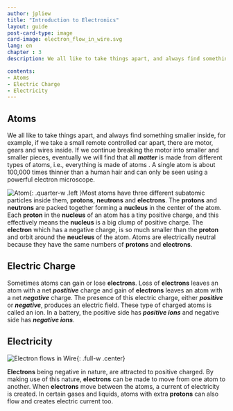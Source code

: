 ```yaml
---
author: jpliew
title: "Introduction to Electronics"
layout: guide
post-card-type: image
card-image: electron_flow_in_wire.svg
lang: en
chapter : 3 
description: We all like to take things apart, and always find something smaller inside, for example, if we take a small remote controlled car apart, there are motor, gears and wires inside. If we continue breaking the motor into smaller and smaller pieces

contents:
- Atoms
- Electric Charge
- Electricity
---
```


## Atoms

We all like to take things apart, and always find something smaller inside, for example, if we take a small remote controlled car apart, there are motor, gears and wires inside. If we continue breaking the motor into smaller and smaller pieces, eventually we will find that all ***matter*** is made from different types of atoms, i.e., everything is made of atoms . A single atom is about 100,000 times thinner than a human hair and can only be seen using a powerful electron microscope. 

![Atom](img/atom.svg){: .quarter-w .left }Most atoms have three different subatomic particles inside them, **protons**, **neutrons** and **electrons**. The **protons** and **neutrons** are packed together forming a **nucleus** in the center of the atom. Each **proton** in the **nucleus** of an atom has a tiny positive charge, and this effectively means the **nucleus** is a big clump of positive charge. The **electron** which has a negative charge, is so much smaller than the **proton** and orbit around the **neucleus** of the atom. Atoms are electrically neutral because they have the same numbers of **protons** and **electrons**. 

## Electric Charge

Sometimes atoms can gain or lose **electrons**. Loss of **electrons** leaves an atom with a net ***postitive*** charge and gain of **electrons** leaves an atom with a net ***negative*** charge. The presence of this electric charge, either ***positive*** or ***negative***, produces an electric field. These type of charged atoms is called an ion. In a battery, the positive side has ***positive ions*** and negative side has ***negative ions***.

## Electricity

![Electron flows in Wire](img/electron_flow_in_wire.svg){: .full-w .center}

**Electrons** being negative in nature, are attracted to positive charged. By making use of this nature, **electrons** can be made to move from one atom to another. When **electrons** move between the atoms, a current of electricity is created. In certain gases and liquids, atoms with extra **protons** can also flow and creates electric current too.
